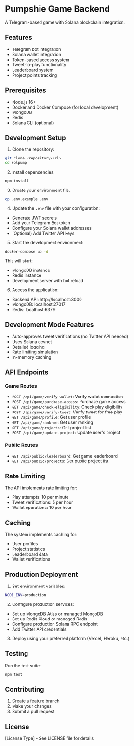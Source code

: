 # Pumpshie Game Backend

A Telegram-based game with Solana blockchain integration.

## Features

- Telegram bot integration
- Solana wallet integration
- Token-based access system
- Tweet-to-play functionality
- Leaderboard system
- Project points tracking

## Prerequisites

- Node.js 16+
- Docker and Docker Compose (for local development)
- MongoDB
- Redis
- Solana CLI (optional)

## Development Setup

1. Clone the repository:
```bash
git clone <repository-url>
cd solpump
```

2. Install dependencies:
```bash
npm install
```

3. Create your environment file:
```bash
cp .env.example .env
```

4. Update the `.env` file with your configuration:
- Generate JWT secrets
- Add your Telegram Bot token
- Configure your Solana wallet addresses
- (Optional) Add Twitter API keys

5. Start the development environment:
```bash
docker-compose up -d
```

This will start:
- MongoDB instance
- Redis instance
- Development server with hot reload

6. Access the application:
- Backend API: http://localhost:3000
- MongoDB: localhost:27017
- Redis: localhost:6379

## Development Mode Features

- Auto-approves tweet verifications (no Twitter API needed)
- Uses Solana devnet
- Detailed logging
- Rate limiting simulation
- In-memory caching

## API Endpoints

### Game Routes
- `POST /api/game/verify-wallet`: Verify wallet connection
- `POST /api/game/purchase-access`: Purchase game access
- `GET /api/game/check-eligibility`: Check play eligibility
- `POST /api/game/verify-tweet`: Verify tweet for free play
- `GET /api/game/profile`: Get user profile
- `GET /api/game/rank-me`: Get user ranking
- `GET /api/game/projects`: Get project list
- `POST /api/game/update-project`: Update user's project

### Public Routes
- `GET /api/public/leaderboard`: Get game leaderboard
- `GET /api/public/projects`: Get public project list

## Rate Limiting

The API implements rate limiting for:
- Play attempts: 10 per minute
- Tweet verifications: 5 per hour
- Wallet operations: 10 per hour

## Caching

The system implements caching for:
- User profiles
- Project statistics
- Leaderboard data
- Wallet verifications

## Production Deployment

1. Set environment variables:
```bash
NODE_ENV=production
```

2. Configure production services:
- Set up MongoDB Atlas or managed MongoDB
- Set up Redis Cloud or managed Redis
- Configure production Solana RPC endpoint
- Add Twitter API credentials

3. Deploy using your preferred platform (Vercel, Heroku, etc.)

## Testing

Run the test suite:
```bash
npm test
```

## Contributing

1. Create a feature branch
2. Make your changes
3. Submit a pull request

## License

[License Type] - See LICENSE file for details